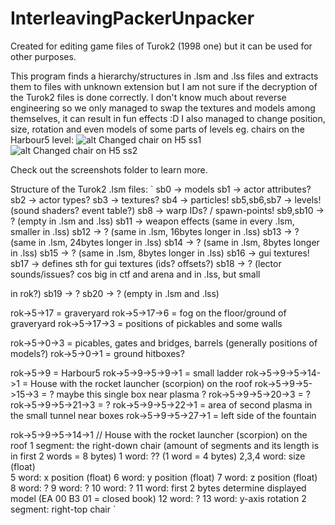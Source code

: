 # InterleavingPackerUnpacker
Created for editing game files of Turok2 (1998 one) but it can be used for other purposes.

This program finds a hierarchy/structures in .lsm and .lss files and extracts them to files with unknown extension but I am not sure if the decryption of the Turok2 files is done correctly. I don't know much about reverse engineering so we only managed to swap the textures and models among themselves, it can result in fun effects :D
I also managed to change position, size, rotation and even models of some parts of levels eg. chairs on the Harbour5 level:
![alt Changed chair on H5 ss1](https://cdn.discordapp.com/attachments/272226370158067713/833374543631745054/unknown.png)
![alt Changed chair on H5 ss2](https://cdn.discordapp.com/attachments/272226370158067713/833374613744386058/unknown.png)

Check out the screenshots folder to learn more.

Structure of the Turok2 .lsm files:
`
sb0 -> models
sb1 -> actor attributes?
sb2 -> actor types?
sb3 -> textures?
sb4 -> particles!
sb5,sb6,sb7 -> levels! (sound shaders? event table?)
sb8 -> warp IDs? / spawn-points!
sb9,sb10 -> ? (empty in .lsm and .lss)
sb11 -> weapon effects (same in every .lsm, smaller in .lss)
sb12 -> ? (same in .lsm, 16bytes longer in .lss)
sb13 -> ? (same in .lsm, 24bytes longer in .lss)
sb14 -> ? (same in .lsm, 8bytes longer in .lss)
sb15 -> ? (same in .lsm, 8bytes longer in .lss)
sb16 -> gui textures! 
sb17 -> defines sth for gui textures (ids? offsets?)
sb18 -> ? (lector sounds/issues? cos big in ctf and arena and in .lss, but small 

in rok?)
sb19 -> ?
sb20 -> ? (empty in .lsm and .lss)
 
rok->5->17 = graveryard
rok->5->17->6 = fog on the floor/ground of graveryard
rok->5->17->3 = positions of pickables and some walls

rok->5->0->3 = picables, gates and bridges, barrels (generally positions of models?)
rok->5->0->1 = ground hitboxes?

rok->5->9 = Harbour5 
rok->5->9->5->9->1 = small ladder
rok->5->9->5->14->1 = House with the rocket launcher (scorpion) on the roof
rok->5->9->5->15->3 = ? maybe this single box near plasma ?
rok->5->9->5->20->3 = ?
rok->5->9->5->21->3 = ?
rok->5->9->5->22->1 = area of second plasma in the small tunnel near boxes
rok->5->9->5->27->1 = left side of the fountain

rok->5->9->5->14->1 // House with the rocket launcher (scorpion) on the roof
	1 segment: the right-down chair (amount of segments and its length is in first 2 words = 8 bytes)
		1 word: ?? (1 word = 4 bytes)
		2,3,4 word: size (float)  
		5 word: x position (float)
		6 word: y position (float)
		7 word: z position (float)
		8 word: ?
		9 word: ?
		10 word: ?
		11 word: first 2 bytes determine displayed model (EA 00 B3 01 = closed book)
		12 word: ?
		13 word: y-axis rotation
	2 segment: right-top chair
  `
